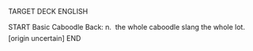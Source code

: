 TARGET DECK
ENGLISH

START
Basic
Caboodle
Back: n.  the whole caboodle slang the whole lot. [origin uncertain]
END
